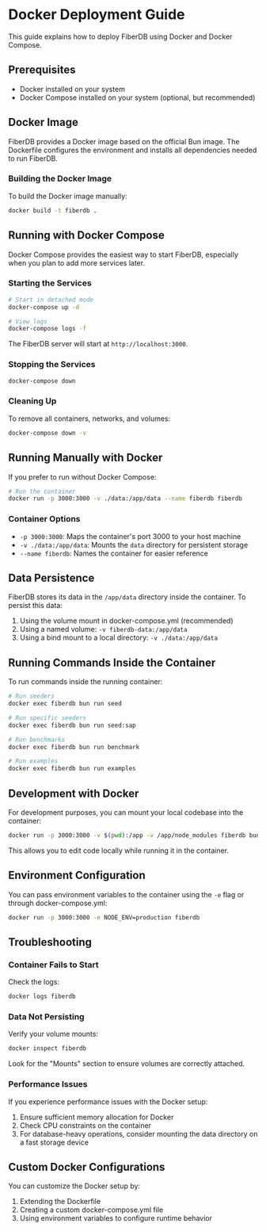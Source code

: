 # Docker Deployment Guide

This guide explains how to deploy FiberDB using Docker and Docker Compose.

## Prerequisites

- Docker installed on your system
- Docker Compose installed on your system (optional, but recommended)

## Docker Image

FiberDB provides a Docker image based on the official Bun image. The Dockerfile configures the environment and installs all dependencies needed to run FiberDB.

### Building the Docker Image

To build the Docker image manually:

```bash
docker build -t fiberdb .
```

## Running with Docker Compose

Docker Compose provides the easiest way to start FiberDB, especially when you plan to add more services later.

### Starting the Services

```bash
# Start in detached mode
docker-compose up -d

# View logs
docker-compose logs -f
```

The FiberDB server will start at `http://localhost:3000`.

### Stopping the Services

```bash
docker-compose down
```

### Cleaning Up

To remove all containers, networks, and volumes:

```bash
docker-compose down -v
```

## Running Manually with Docker

If you prefer to run without Docker Compose:

```bash
# Run the container
docker run -p 3000:3000 -v ./data:/app/data --name fiberdb fiberdb
```

### Container Options

- `-p 3000:3000`: Maps the container's port 3000 to your host machine
- `-v ./data:/app/data`: Mounts the `data` directory for persistent storage
- `--name fiberdb`: Names the container for easier reference

## Data Persistence

FiberDB stores its data in the `/app/data` directory inside the container. To persist this data:

1. Using the volume mount in docker-compose.yml (recommended)
2. Using a named volume: `-v fiberdb-data:/app/data`
3. Using a bind mount to a local directory: `-v ./data:/app/data`

## Running Commands Inside the Container

To run commands inside the running container:

```bash
# Run seeders
docker exec fiberdb bun run seed

# Run specific seeders
docker exec fiberdb bun run seed:sap

# Run benchmarks
docker exec fiberdb bun run benchmark

# Run examples
docker exec fiberdb bun run examples
```

## Development with Docker

For development purposes, you can mount your local codebase into the container:

```bash
docker run -p 3000:3000 -v $(pwd):/app -v /app/node_modules fiberdb bun run dev
```

This allows you to edit code locally while running it in the container.

## Environment Configuration

You can pass environment variables to the container using the `-e` flag or through docker-compose.yml:

```bash
docker run -p 3000:3000 -e NODE_ENV=production fiberdb
```

## Troubleshooting

### Container Fails to Start

Check the logs:

```bash
docker logs fiberdb
```

### Data Not Persisting

Verify your volume mounts:

```bash
docker inspect fiberdb
```

Look for the "Mounts" section to ensure volumes are correctly attached.

### Performance Issues

If you experience performance issues with the Docker setup:

1. Ensure sufficient memory allocation for Docker
2. Check CPU constraints on the container
3. For database-heavy operations, consider mounting the data directory on a fast storage device

## Custom Docker Configurations

You can customize the Docker setup by:

1. Extending the Dockerfile
2. Creating a custom docker-compose.yml file
3. Using environment variables to configure runtime behavior